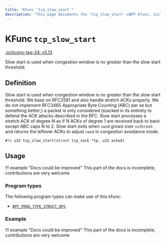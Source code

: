 ```yaml
---
title: "KFunc 'tcp_slow_start'"
description: "This page documents the 'tcp_slow_start' eBPF kfunc, including its definition, usage, program types that can use it, and examples."
---
```

# KFunc `tcp_slow_start`

<!-- [FEATURE_TAG](tcp_slow_start) -->
[:octicons-tag-24: v5.13](https://github.com/torvalds/linux/commit/e78aea8b2170be1b88c96a4d138422986a737336)
<!-- [/FEATURE_TAG] -->

Slow start is used when congestion window is no greater than the slow start threshold.

## Definition

Slow start is used when congestion window is no greater than the slow start threshold. We base on RFC2581 and also handle stretch ACKs properly. We do not implement RFC3465 Appropriate Byte Counting (ABC) <nospell>per se</nospell> but something better;) a packet is only considered (s)acked in its entirety to defend the ACK attacks described in the RFC. Slow start processes a stretch ACK of degree N as if N ACKs of degree 1 are received back to back except ABC caps N to 2. Slow start exits when `cwnd` grows over `ssthresh` and returns the leftover ACKs to adjust `cwnd` in congestion avoidance mode.

<!-- [KFUNC_DEF] -->
`#!c u32 tcp_slow_start(struct tcp_sock *tp, u32 acked)`
<!-- [/KFUNC_DEF] -->

## Usage

!!! example "Docs could be improved"
    This part of the docs is incomplete, contributions are very welcome

### Program types

The following program types can make use of this kfunc:

<!-- [KFUNC_PROG_REF] -->
- [`BPF_PROG_TYPE_STRUCT_OPS`](../program-type/BPF_PROG_TYPE_STRUCT_OPS.md)
<!-- [/KFUNC_PROG_REF] -->

### Example

!!! example "Docs could be improved"
    This part of the docs is incomplete, contributions are very welcome

